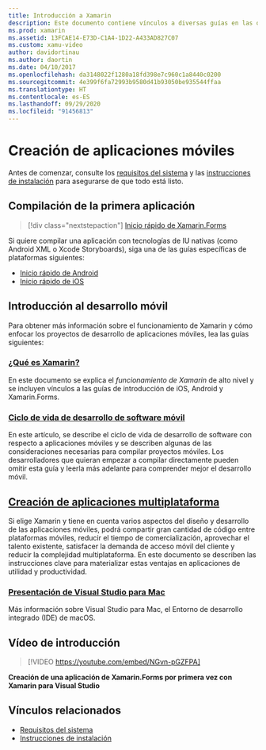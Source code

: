 ```yaml
---
title: Introducción a Xamarin
description: Este documento contiene vínculos a diversas guías en las que se describe cómo empezar el desarrollo de Xamarin. El contenido vinculado describe cómo crear la primera aplicación y proporciona una introducción general al desarrollo para dispositivos móviles.
ms.prod: xamarin
ms.assetid: 13FCAE14-E73D-C1A4-1D22-A433AD827C07
ms.custom: xamu-video
author: davidortinau
ms.author: daortin
ms.date: 04/10/2017
ms.openlocfilehash: da3148022f1280a18fd398e7c960c1a8440c0200
ms.sourcegitcommit: 4e399f6fa72993b9580d41b93050be935544ffaa
ms.translationtype: HT
ms.contentlocale: es-ES
ms.lasthandoff: 09/29/2020
ms.locfileid: "91456813"
---
```

# <a name="building-mobile-apps"></a>Creación de aplicaciones móviles

Antes de comenzar, consulte los [requisitos del sistema](requirements.md) y las [instrucciones de instalación](~/get-started/installation/index.md) para asegurarse de que todo está listo.

## <a name="build-your-first-app"></a>Compilación de la primera aplicación

> [!div class="nextstepaction"]
> [Inicio rápido de Xamarin.Forms](~/get-started/quickstarts/single-page.md)

Si quiere compilar una aplicación con tecnologías de IU nativas (como Android XML o Xcode Storyboards), siga una de las guías específicas de plataformas siguientes:

- [Inicio rápido de Android](~/android/get-started/hello-android/hello-android-quickstart.md)
- [Inicio rápido de iOS](~/ios/get-started/hello-ios/hello-ios-quickstart.md)

## <a name="get-started-with-mobile-development"></a>Introducción al desarrollo móvil

Para obtener más información sobre el funcionamiento de Xamarin y cómo enfocar los proyectos de desarrollo de aplicaciones móviles, lea las guías siguientes:

### <a name="what-is-xamarin"></a>[¿Qué es Xamarin?](~/cross-platform/get-started/introduction-to-mobile-development.md)

En este documento se explica el *funcionamiento de Xamarin* de alto nivel y se incluyen vínculos a las guías de introducción de iOS, Android y Xamarin.Forms.

### <a name="mobile-software-development-lifecycle"></a>[Ciclo de vida de desarrollo de software móvil](~/cross-platform/get-started/introduction-to-mobile-sdlc.md)

En este artículo, se describe el ciclo de vida de desarrollo de software con respecto a aplicaciones móviles y se describen algunas de las consideraciones necesarias para compilar proyectos móviles. Los desarrolladores que quieran empezar a compilar directamente pueden omitir esta guía y leerla más adelante para comprender mejor el desarrollo móvil.

## <a name="building-cross-platform-applications"></a>[Creación de aplicaciones multiplataforma](~/cross-platform/app-fundamentals/building-cross-platform-applications/index.md)

Si elige Xamarin y tiene en cuenta varios aspectos del diseño y desarrollo de las aplicaciones móviles, podrá compartir gran cantidad de código entre plataformas móviles, reducir el tiempo de comercialización, aprovechar el talento existente, satisfacer la demanda de acceso móvil del cliente y reducir la complejidad multiplataforma. En este documento se describen las instrucciones clave para materializar estas ventajas en aplicaciones de utilidad y productividad.

### <a name="introducing-visual-studio-for-mac"></a>[Presentación de Visual Studio para Mac](/visualstudio/mac/)

Más información sobre Visual Studio para Mac, el Entorno de desarrollo integrado (IDE) de macOS.

## <a name="get-started-video"></a>Vídeo de introducción

> [!VIDEO https://youtube.com/embed/NGvn-pGZFPA]

**Creación de una aplicación de Xamarin.Forms por primera vez con Xamarin para Visual Studio**

## <a name="related-links"></a>Vínculos relacionados

- [Requisitos del sistema](requirements.md)
- [Instrucciones de instalación](~/get-started/installation/index.md)
